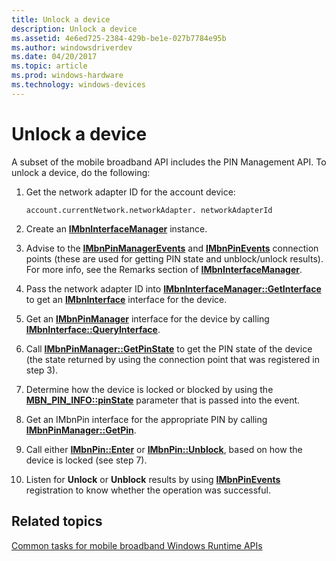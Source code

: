 ```yaml
---
title: Unlock a device
description: Unlock a device
ms.assetid: 4e6ed725-2384-429b-be1e-027b7784e95b
ms.author: windowsdriverdev
ms.date: 04/20/2017
ms.topic: article
ms.prod: windows-hardware
ms.technology: windows-devices
---
```


# Unlock a device


A subset of the mobile broadband API includes the PIN Management API. To unlock a device, do the following:

1.  Get the network adapter ID for the account device:

    ``` syntax
    account.currentNetwork.networkAdapter. networkAdapterId
    ```

2.  Create an [**IMbnInterfaceManager**](https://msdn.microsoft.com/library/windows/desktop/dd430416) instance.

3.  Advise to the [**IMbnPinManagerEvents**](https://msdn.microsoft.com/library/windows/desktop/dd323118) and [**IMbnPinEvents**](https://msdn.microsoft.com/library/windows/desktop/dd323110) connection points (these are used for getting PIN state and unblock/unlock results). For more info, see the Remarks section of [**IMbnInterfaceManager**](https://msdn.microsoft.com/library/windows/desktop/dd430416).

4.  Pass the network adapter ID into [**IMbnInterfaceManager::GetInterface**](https://msdn.microsoft.com/library/windows/desktop/dd430420) to get an [**IMbnInterface**](https://msdn.microsoft.com/library/windows/desktop/dd430406) interface for the device.

5.  Get an [**IMbnPinManager**](https://msdn.microsoft.com/library/windows/desktop/dd323117) interface for the device by calling [**IMbnInterface::QueryInterface**](https://msdn.microsoft.com/library/windows/desktop/dd430406).

6.  Call [**IMbnPinManager::GetPinState**](https://msdn.microsoft.com/library/windows/desktop/dd323123) to get the PIN state of the device (the state returned by using the connection point that was registered in step 3).

7.  Determine how the device is locked or blocked by using the [**MBN\_PIN\_INFO::pinState**](https://msdn.microsoft.com/library/windows/desktop/dd323226) parameter that is passed into the event.

8.  Get an IMbnPin interface for the appropriate PIN by calling [**IMbnPinManager::GetPin**](https://msdn.microsoft.com/library/windows/desktop/dd323121).

9.  Call either [**IMbnPin::Enter**](https://msdn.microsoft.com/library/windows/desktop/dd323127) or [**IMbnPin::Unblock**](https://msdn.microsoft.com/library/windows/desktop/dd323134), based on how the device is locked (see step 7).

10. Listen for **Unlock** or **Unblock** results by using [**IMbnPinEvents**](https://msdn.microsoft.com/library/windows/desktop/dd323110) registration to know whether the operation was successful.

## <span id="related_topics"></span>Related topics


[Common tasks for mobile broadband Windows Runtime APIs](common-tasks-for-mobile-broadband-windows-runtime-apis.md)

 

 






